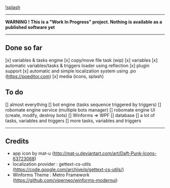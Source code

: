[!splash](https://raw.githubusercontent.com/rlcx/robomate/master/media/splash.png)

---

**WARNING ! This is a "Work In Progress" project. Nothing is available as a published software yet**

---

## Done so far
[x] variables & tasks engine
[x] copy/move file task (wip)
[x] variables
[x] automatic variables/tasks & triggers loader using reflection
[x] plugin support
[x] automatic and simple localization system using .po (https://poeditor.com)
[x] media (icons, splash)

## To do
[] almost everything
[] bot engine (tasks sequence triggered by triggers)
[] robomate engine service (multiple bots manager)
[] robomate engine UI (create, modify, destroy bots)
[] Winforms => WPF
[] database
[] a lot of tasks, variables and triggers
[] more tasks, variables and triggers

---

## Credits
* app icon by mat-u (http://mat-u.deviantart.com/art/Daft-Punk-Icons-63723068)
* localization provider : gettext-cs-utils (https://code.google.com/archive/p/gettext-cs-utils/)
* Winforms Theme : Metro Framework (https://github.com/viperneo/winforms-modernui)